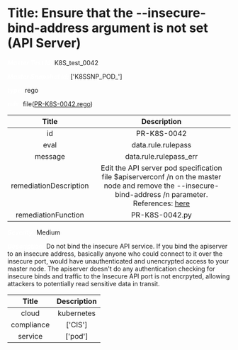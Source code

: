



# Title:  Ensure that the --insecure-bind-address argument is not set (API Server) 


***<font color="white">Master Test Id:</font>*** K8S_test_0042

***<font color="white">Master Snapshot Id:</font>*** ['K8SSNP_POD_']

***<font color="white">type:</font>*** rego

***<font color="white">rule:</font>*** file([PR-K8S-0042.rego])  
  
  
  
  

|Title|Description|
| :---: | :---: |
|id|PR-K8S-0042|
|eval|data.rule.rulepass|
|message|data.rule.rulepass_err|
|remediationDescription|Edit the API server pod specification file $apiserverconf /n on the master node and remove the --insecure-bind-address /n parameter. References: <a href='https://kubernetes.io/docs/admin/kube-apiserver/' target='_blank'>here</a>|
|remediationFunction|PR-K8S-0042.py|


***<font color="white">Severity:</font>*** Medium

***<font color="white">Description:</font>***  Do not bind the insecure API service. If you bind the apiserver to an insecure address, basically anyone who could connect to it over the insecure port, would have unauthenticated and unencrypted access to your master node. The apiserver doesn't do any authentication checking for insecure binds and traffic to the Insecure API port is not encrpyted, allowing attackers to potentially read sensitive data in transit.   
  
  

|Title|Description|
| :---: | :---: |
|cloud|kubernetes|
|compliance|['CIS']|
|service|['pod']|



[PR-K8S-0042.rego]: https://github.com/prancer-io/prancer-compliance-test/tree/master/kubernetes/cloud/PR-K8S-0042.rego
